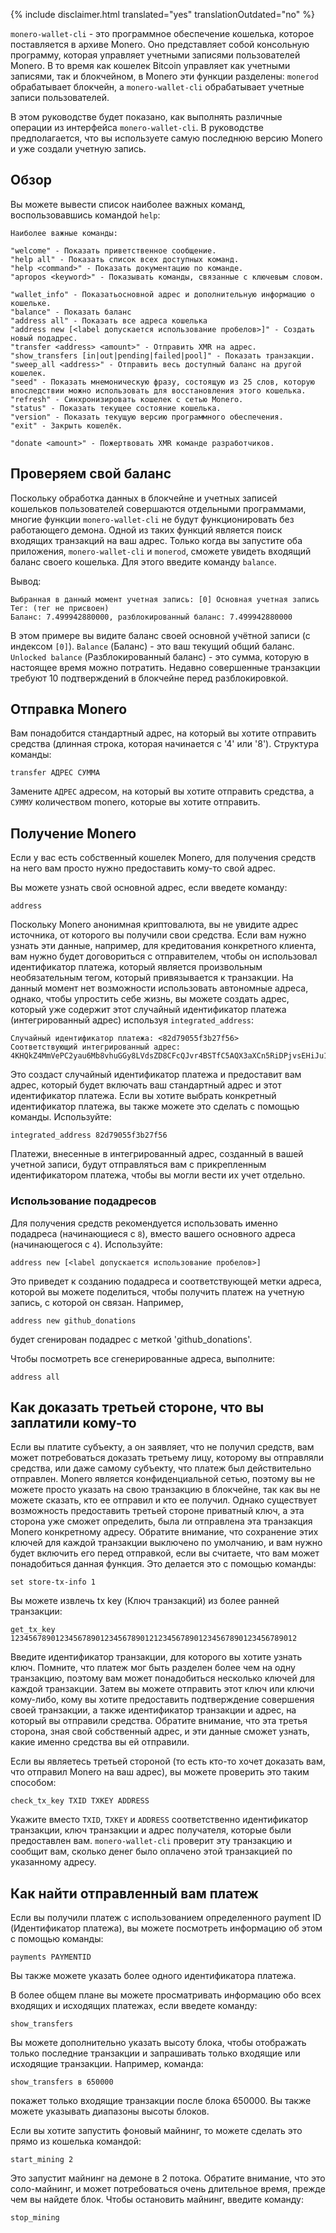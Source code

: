 {% include disclaimer.html translated="yes" translationOutdated="no" %}

`monero-wallet-cli` - это программное обеспечение кошелька, которое
поставляется в архиве Monero. Оно представляет собой консольную программу,
которая управляет учетными записями пользователей Monero. В то время как
кошелек Bitcoin управляет как учетными записями, так и блокчейном, в Monero
эти функции разделены: `monerod` обрабатывает блокчейн, а
`monero-wallet-cli` обрабатывает учетные записи пользователей.

В этом руководстве будет показано, как выполнять различные операции из
интерфейса `monero-wallet-cli`. В руководстве предполагается, что вы
используете самую последнюю версию Monero и уже создали учетную запись.

## Обзор

Вы можете вывести список наиболее важных команд, воспользовавшись командой
`help`:

```
Наиболее важные команды:

"welcome" - Показать приветственное сообщение.
"help all" - Показать список всех доступных команд.
"help <command>" - Показать документацию по команде.
"apropos <keyword>" - Показывать команды, связанные с ключевым словом.

"wallet_info" - Показатьосновной адрес и дополнительную информацию о кошельке.
"balance" - Показать баланс
"address all" - Показать все адреса кошелька
"address new [<label допускается использование пробелов>]" - Создать новый подадрес.
"transfer <address> <amount>" - Отправить XMR на адрес.
"show_transfers [in|out|pending|failed|pool]" - Показать транзакции.
"sweep_all <address>" - Отправить весь доступный баланс на другой кошелек.
"seed" - Показать мнемоническую фразу, состоящую из 25 слов, которую впоследствии можно использовать для восстановления этого кошелька.
"refresh" - Синхронизировать кошелек с сетью Monero.
"status" - Показать текущее состояние кошелька.
"version" - Показать текущую версию программного обеспечения.
"exit" - Закрыть кошелёк.

"donate <amount>" - Пожертвовать XMR команде разработчиков.
```

## Проверяем свой баланс

Поскольку обработка данных в блокчейне и учетных записей кошельков
пользователей совершаются отдельными программами, многие функции
`monero-wallet-cli` не будут функционировать без работающего демона. Одной
из таких функций является поиск входящих транзакций на ваш адрес. Только
когда вы запустите оба приложения, `monero-wallet-cli` и `monerod`, сможете
увидеть входящий баланс своего кошелька. Для этого введите команду
`balance`.

Вывод:

```
Выбранная в данный момент учетная запись: [0] Основная учетная запись
Тег: (тег не присвоен)
Баланс: 7.499942880000, разблокированный баланс: 7.499942880000
```

В этом примере вы видите баланс своей основной учётной записи (с индексом
`[0]`). `Balance` (Баланс) - это ваш текущий общий баланс. `Unlocked
balance` (Разблокированный баланс) - это сумма, которую в настоящее время
можно потратить. Недавно совершенные транзакции требуют 10 подтверждений в
блокчейне перед разблокировкой.

## Отправка Monero

Вам понадобится стандартный адрес, на который вы хотите отправить средства
(длинная строка, которая начинается с '4' или '8'). Структура команды:

```
transfer АДРЕС СУММА
```

Замените `АДРЕС` адресом, на который вы хотите отправить средства, а `СУММУ`
количеством monero, которые вы хотите отправить.

## Получение Monero

Если у вас есть собственный кошелек Monero, для получения средств на него
вам просто нужно предоставить кому-то свой адрес.

Вы можете узнать свой основной адрес, если введете команду:

```
address
```

Поскольку Monero анонимная криптовалюта, вы не увидите адрес источника, от
которого вы получили свои средства. Если вам нужно узнать эти данные,
например, для кредитования конкретного клиента, вам нужно будет договориться
с отправителем, чтобы он использовал идентификатор платежа, который является
произвольным необязательным тегом, который привязывается к транзакции. На
данный момент нет возможности использовать автономные адреса, однако, чтобы
упростить себе жизнь, вы можете создать адрес, который уже содержит этот
случайный идентификатор платежа (интегрированный адрес) используя
`integrated_address`:

```
Случайный идентификатор платежа: <82d79055f3b27f56>
Соответствующий интегрированный адрес: 4KHQkZ4MmVePC2yau6Mb8vhuGGy8LVdsZD8CFcQJvr4BSTfC5AQX3aXCn5RiDPjvsEHiJu1TC1ybR8pRTCbZM5bhTrAD3HDwWMtAn1K7nV
```

Это создаст случайный идентификатор платежа и предоставит вам адрес, который
будет включать ваш стандартный адрес и этот идентификатор платежа. Если вы
хотите выбрать конкретный идентификатор платежа, вы также можете это сделать
с помощью команды. Используйте:

```
integrated_address 82d79055f3b27f56
```

Платежи, внесенные в интегрированный адрес, созданный в вашей учетной
записи, будут отправляться вам с прикрепленным идентификатором платежа,
чтобы вы могли вести их учет отдельно.

### Использование подадресов

Для получения средств рекомендуется использовать именно подадреса
(начинающиеся с `8`), вместо вашего основного адреса (начинающегося с
`4`). Используйте:

```
address new [<label допускается использование пробелов>]
```

Это приведет к созданию подадреса и соответствующей метки адреса, которой вы
можете поделиться, чтобы получить платеж на учетную запись, с которой он
связан.  Например,

```
address new github_donations
```

будет сгенирован подадрес с меткой 'github_donations'.

Чтобы посмотреть все сгенерированные адреса, выполните:

```
address all
```

## Как доказать третьей стороне, что вы заплатили кому-то

Если вы платите субъекту, а он заявляет, что не получил средств, вам может
потребоваться доказать третьему лицу, которому вы отправляли средства, или
даже самому субъекту, что платеж был действительно отправлен. Monero
является конфиденциальной сетью, поэтому вы не можете просто указать на свою
транзакцию в блокчейне, так как вы не можете сказать, кто ее отправил и кто
ее получил. Однако существует возможность предоставить третьей стороне
приватный ключ, а эта сторона уже сможет определить, была ли отправлена эта
транзакция Monero конкретному адресу. Обратите внимание, что сохранение этих
ключей для каждой транзакции выключено по умолчанию, и вам нужно будет
включить его перед отправкой, если вы считаете, что вам может понадобиться
данная функция. Это делается это с помощью команды:

```
set store-tx-info 1
```

Вы можете извлечь tx key (Ключ транзакций) из более ранней транзакции:

```
get_tx_key 1234567890123456789012345678901212345678901234567890123456789012
```

Введите идентификатор транзакции, для которого вы хотите узнать
ключ. Помните, что платеж мог быть разделен более чем на одну транзакцию,
поэтому вам может понадобиться несколько ключей для каждой транзакции. Затем
вы можете отправить этот ключ или ключи кому-либо, кому вы хотите
предоставить подтверждение совершения своей транзакции, а также
идентификатор транзакции и адрес, на который вы отправили средства. Обратите
внимание, что эта третья сторона, зная свой собственный адрес, и эти данные
сможет узнать, какие именно средства вы ей отправили.

Если вы являетесь третьей стороной (то есть кто-то хочет доказать вам, что
отправил Monero на ваш адрес), вы можете проверить это таким способом:

```
check_tx_key TXID TXKEY ADDRESS
```

Укажите вместо `TXID`, `TXKEY` и `ADDRESS` соответственно идентификатор
транзакции, ключ транзакции и адрес получателя, которые были предоставлен
вам. `monero-wallet-cli` проверит эту транзакцию и сообщит вам, сколько
денег было оплачено этой транзакцией по указанному адресу.

## Как найти отправленный вам платеж

Если вы получили платеж с использованием определенного payment ID
(Идентификатор платежа), вы можете посмотреть информацию об этом с помощью
команды:

```
payments PAYMENTID
```

Вы также можете указать более одного идентификатора платежа.

В более общем плане вы можете просматривать информацию обо всех входящих и
исходящих платежах, если введете команду:

```
show_transfers
```

Вы можете дополнительно указать высоту блока, чтобы отображать только
последние транзакции и запрашивать только входящие или исходящие
транзакции. Например, команда:

```
show_transfers в 650000
```

покажет только входящие транзакции после блока 650000. Вы также можете
указывать диапазоны высоты блоков.

Если вы хотите запустить фоновый майнинг, то можете сделать это прямо из
кошелька командой:

```
start_mining 2
```

Это запустит майнинг на демоне в 2 потока. Обратите внимание, что это
соло-майнинг, и может потребоваться очень длительное время, прежде чем вы
найдете блок. Чтобы остановить майнинг, введите команду:

```
stop_mining
```

